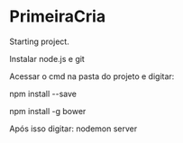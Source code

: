 # PrimeiraCria
Starting project.

Instalar node.js e git

Acessar o cmd na pasta do projeto e digitar:

npm install --save

npm install -g bower

Após isso digitar: nodemon server
